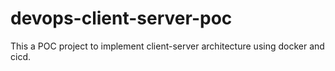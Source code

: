 # devops-client-server-poc
This a POC project to implement client-server architecture using docker and cicd. 

